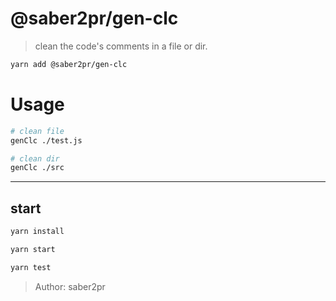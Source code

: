 # @saber2pr/gen-clc

> clean the code's comments in a file or dir.

```bash
yarn add @saber2pr/gen-clc
```

# Usage

```bash
# clean file
genClc ./test.js

# clean dir
genClc ./src
```

---

## start

```bash
yarn install
```

```bash
yarn start

yarn test
```

> Author: saber2pr
